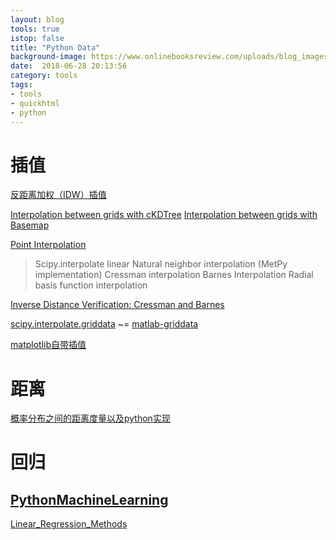 ```yaml
---
layout: blog
tools: true
istop: false
title: "Python Data"
background-image: https://www.onlinebooksreview.com/uploads/blog_images/2017/11/08_Top+5+Libraries+for+Data+Science+in+Python.jpg
date:  2018-06-28 20:13:56
category: tools
tags:
- tools
- quickhtml
- python
---
```


# 插值

[反距离加权（IDW）插值](https://stackoverflow.com/questions/3104781/inverse-distance-weighted-idw-interpolation-with-python)

[Interpolation between grids with cKDTree](http://earthpy.org/interpolation_between_grids_with_ckdtree.html)
[Interpolation between grids with Basemap](http://earthpy.org/interpolation_between_grids_with_basemap.html)

[Point Interpolation](https://unidata.github.io/MetPy/latest/examples/gridding/Point_Interpolation.html#sphx-glr-examples-gridding-point-interpolation-py)
> Scipy.interpolate linear
> Natural neighbor interpolation (MetPy implementation)
> Cressman interpolation
> Barnes Interpolation
> Radial basis function interpolation 

[Inverse Distance Verification: Cressman and Barnes](https://unidata.github.io/MetPy/latest/examples/gridding/Inverse_Distance_Verification.html)

[scipy.interpolate.griddata](https://docs.scipy.org/doc/scipy/reference/generated/scipy.interpolate.griddata.html) ~= [matlab-griddata](https://ww2.mathworks.cn/help/matlab/ref/griddata.html)

[matplotlib自带插值](https://matplotlib.org/examples/pylab_examples/griddata_demo.html)
# 距离

[概率分布之间的距离度量以及python实现](https://www.cnblogs.com/wt869054461/p/7156397.html)

# 回归

## **[PythonMachineLearning](https://github.com/tirthajyoti/PythonMachineLearning)**

[Linear_Regression_Methods](https://github.com/tirthajyoti/PythonMachineLearning/blob/master/Linear_Regression_Methods.ipynb)

